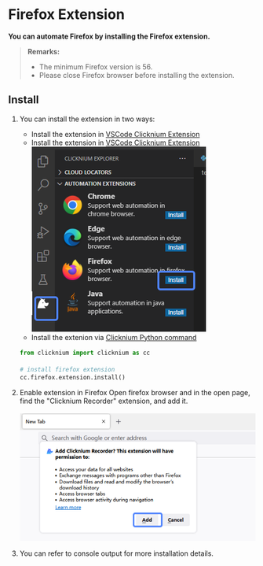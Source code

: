 # Firefox Extension

**You can automate Firefox by installing the Firefox extension.**

> **Remarks:**
>
>- The minimum Firefox version is 56.
>- Please close Firefox browser before installing the extension.

## Install

1. You can install the extension in two ways:

    - Install the extension in [VSCode Clicknium Extension](./../vscode.md)  
    - Install the extension in [VSCode Clicknium Extension](/documents/developtools/vscode.md)  
        ![firefox extension install](../../img/firefox_ext_install.png)
    - Install the extenion via [Clicknium Python command](./../../api/python/webdriver/webextension/webextension.md)
    ```python
    from clicknium import clicknium as cc

    # install firefox extension
    cc.firefox.extension.install()
    ```

2. Enable extension in Firefox 
    Open firefox browser and in the open page, find the "Clicknium Recorder" extension, and add it.  
    &emsp;&emsp;![firefox clickniuim extension page](../../img/firefox_extension_enable_on.png)

3. You can refer to console output for more installation details.